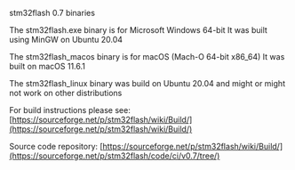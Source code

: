 stm32flash 0.7 binaries

The stm32flash.exe binary is for Microsoft Windows 64-bit
It was built using MinGW on Ubuntu 20.04

The stm32flash_macos binary is for macOS (Mach-O 64-bit x86_64)
It was built on macOS 11.6.1

The stm32flash_linux binary was build on Ubuntu 20.04 and might
or might not work on other distributions

For build instructions please see:
[https://sourceforge.net/p/stm32flash/wiki/Build/](https://sourceforge.net/p/stm32flash/wiki/Build/)

Source code repository:
[https://sourceforge.net/p/stm32flash/wiki/Build/](https://sourceforge.net/p/stm32flash/code/ci/v0.7/tree/)
